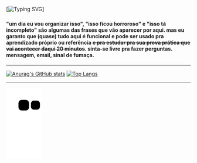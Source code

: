 [![Typing
SVG](https://readme-typing-svg.herokuapp.com?color=ba60ff&lines=github.com/arturritzel)]
###
#### "um dia eu vou organizar isso", "isso ficou horroroso" e "isso tá incompleto" são algumas das frases que vão aparecer por aqui. mas eu garanto que (quase) tudo aqui é funcional e pode ser usado pra aprendizado próprio ou referência ~~e pra estudar pra sua prova prática que vai acontecer daqui 20 minutos~~. sinta-se livre pra fazer perguntas. mensagem, email, sinal de fumaça.
---

[![Anurag's GitHub stats](https://github-readme-stats.vercel.app/api?username=arturritzel&theme=dracula&count_private=true&title_color=a7dbb5&border_color=#a7dbb5)](https://github.com/arturritzel)    [![Top Langs](https://github-readme-stats.vercel.app/api/top-langs/?username=arturritzel&layout=compact&count_private=false)](https://github.com/arturritzel)

---

![snake gif](https://github.com/arturritzel/arturritzel/blob/output/github-contribution-grid-snake.svg)
